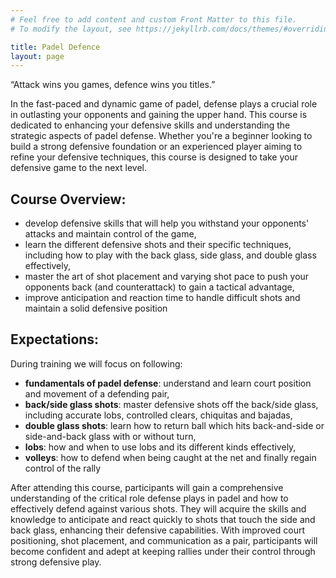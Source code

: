```yaml
---
# Feel free to add content and custom Front Matter to this file.
# To modify the layout, see https://jekyllrb.com/docs/themes/#overriding-theme-defaults

title: Padel Defence
layout: page
---
```

“Attack wins you games, defence wins you titles.”

In the fast-paced and dynamic game of padel, defense plays a crucial role in outlasting your opponents and gaining the upper hand. 
This course is dedicated to enhancing your defensive skills and understanding the strategic aspects of padel defense. 
Whether you're a beginner looking to build a strong defensive foundation or an experienced player aiming to refine your defensive techniques, this course is designed to take your defensive game to the next level.

## Course Overview:

- develop defensive skills that will help you withstand your opponents' attacks and maintain control of the game,
- learn the different defensive shots and their specific techniques, including how to play with the back glass, side glass, and double glass effectively,
- master the art of shot placement and varying shot pace to push your opponents back (and counterattack) to gain a tactical advantage,
- improve anticipation and reaction time to handle difficult shots and maintain a solid defensive position

## Expectations:

During training we will focus on following:

- **fundamentals of padel defense**: understand and learn court position and movement of a defending pair, 
- **back/side glass shots**: master defensive shots off the back/side glass, including accurate lobs, controlled clears, chiquitas and bajadas, 
- **double glass shots**: learn how to return ball which hits back-and-side or side-and-back glass with or without turn,
- **lobs**: how and when to use lobs and its different kinds effectively,
- **volleys**: how to defend when being caught at the net and finally regain control of the rally

After attending this course, participants will gain a comprehensive understanding of the critical role defense plays in padel and how to effectively defend against various shots. They will acquire the skills and knowledge to anticipate and react quickly to shots that touch the side and back glass, enhancing their defensive capabilities. With improved court positioning, shot placement, and communication as a pair, participants will become confident and adept at keeping rallies under their control through strong defensive play.